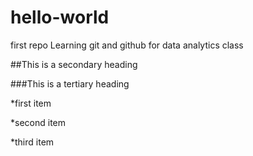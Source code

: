 # hello-world
first repo
Learning git and github for data analytics class

##This is a secondary heading

###This is a tertiary heading

*first item

*second item

*third item